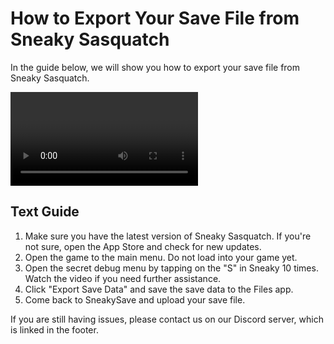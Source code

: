 # How to Export Your Save File from Sneaky Sasquatch

In the guide below, we will show you how to export your save file from Sneaky Sasquatch.

<video>https://youtube.com/embed/Z4jY-PYQURA</video>

## Text Guide

1. Make sure you have the latest version of Sneaky Sasquatch. If you're not sure, open the App Store and check for new updates.
2. Open the game to the main menu. Do not load into your game yet.
3. Open the secret debug menu by tapping on the "S" in Sneaky 10 times. Watch the video if you need further assistance.
4. Click "Export Save Data" and save the save data to the Files app.
5. Come back to SneakySave and upload your save file.

If you are still having issues, please contact us on our Discord server, which is linked in the footer.
